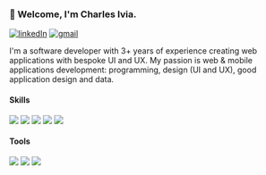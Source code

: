 ### 👋 Welcome, I'm Charles Ivia.

[![linkedIn](https://img.shields.io/badge/-LinkedIn-0A66C2?style=flat-square&logo=linkedin)](https://www.linkedin.com/in/charles-ivia-6a2828134/)
[![gmail](https://img.shields.io/badge/-iviacharles@gmail.com-grey?style=flat-square&logo=gmail)](mailto://iviacharles@gmail.com)

I'm a software developer with 3+ years of experience creating web applications with bespoke UI and UX. My passion is web & mobile applications development: programming, design (UI and UX), good application design and data.

#### Skills

![](https://img.shields.io/badge/Javascript-0A1A2F?style=flat&logo=javascript&logoColor=00d8fd)
![](https://img.shields.io/badge/React-0A1A2F?style=flat&logo=react&logoColor=00d8fd)
![](https://img.shields.io/badge/-React%20Native-0A1A2F?style=flat&logo=React&logoColor=00d8fd)
![](https://img.shields.io/badge/Typescript-0A1A2F?style=flat&logo=typescript&logoColor=00d8fd)
![](https://img.shields.io/badge/Next.js-0A1A2F?style=flat&logo=next.js&logoColor=00d8fd)

#### Tools

![](https://img.shields.io/badge/Git-0A1A2F?style=flat&logo=git)
![](https://img.shields.io/badge/-GitHub-0A1A2F?style=flat&logo=github)
![](https://img.shields.io/badge/-Markdown-0A1A2F?style=flat&logo=markdown)

